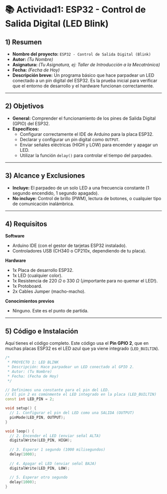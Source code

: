 # 📚 Actividad1: ESP32 - Control de Salida Digital (LED Blink)

## 1) Resumen

-   **Nombre del proyecto:** `ESP32 - Control de Salida Digital (Blink)`
-   **Autor:** _(Tu Nombre)_
-   **Asignatura:** _(Tu Asignatura, ej: Taller de Introducción a la Mecatrónica)_
-   **Fecha:** _(Fecha de Hoy)_
-   **Descripción breve:** Un programa básico que hace parpadear un LED conectado a un pin digital del ESP32. Es la prueba inicial para verificar que el entorno de desarrollo y el hardware funcionan correctamente.

---

## 2) Objetivos

-   **General:** Comprender el funcionamiento de los pines de Salida Digital (GPIO) del ESP32.
-   **Específicos:**
    -   Configurar correctamente el IDE de Arduino para la placa ESP32.
    -   Declarar y configurar un pin digital como `OUTPUT`.
    -   Enviar señales eléctricas (HIGH y LOW) para encender y apagar un LED.
    -   Utilizar la función `delay()` para controlar el tiempo del parpadeo.

---

## 3) Alcance y Exclusiones

-   **Incluye:** El parpadeo de un solo LED a una frecuencia constante (1 segundo encendido, 1 segundo apagado).
-   **No incluye:** Control de brillo (PWM), lectura de botones, o cualquier tipo de comunicación inalámbrica.

---

## 4) Requisitos

**Software**
-   Arduino IDE (con el gestor de tarjetas ESP32 instalado).
-   Controladores USB (CH340 o CP210x, dependiendo de tu placa).

**Hardware**
-   1x Placa de desarrollo ESP32.
-   1x LED (cualquier color).
-   1x Resistencia de 220 $\Omega$ o 330 $\Omega$ (¡importante para no quemar el LED!).
-   1x Protoboard.
-   2x Cables Jumper (macho-macho).

**Conocimientos previos**
-   Ninguno. Este es el punto de partida.

---

## 5) Código e Instalación

Aquí tienes el código completo. Este código usa el **Pin GPIO 2**, que en muchas placas ESP32 es el LED azul que ya viene integrado (`LED_BUILTIN`).

```cpp
/*
 * PROYECTO 1: LED BLINK
 * Descripción: Hace parpadear un LED conectado al GPIO 2.
 * Autor: (Tu Nombre)
 * Fecha: (Fecha de Hoy)
 */

// Definimos una constante para el pin del LED.
// El pin 2 es comúnmente el LED integrado en la placa (LED_BUILTIN)
const int LED_PIN = 2; 

void setup() {
  // 1. Configurar el pin del LED como una SALIDA (OUTPUT)
  pinMode(LED_PIN, OUTPUT);
}

void loop() {
  // 2. Encender el LED (enviar señal ALTA)
  digitalWrite(LED_PIN, HIGH);
  
  // 3. Esperar 1 segundo (1000 milisegundos)
  delay(1000); 
  
  // 4. Apagar el LED (enviar señal BAJA)
  digitalWrite(LED_PIN, LOW);
  
  // 5. Esperar otro segundo
  delay(1000);
}
